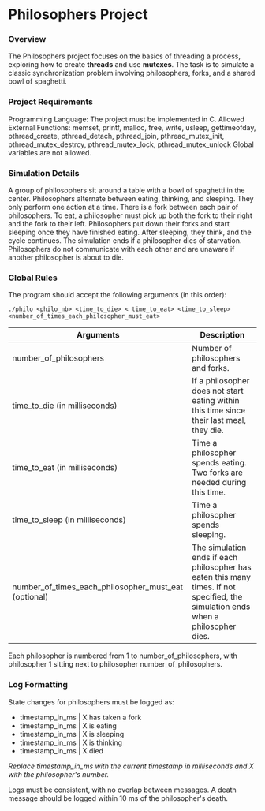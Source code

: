 # Philosophers Project

### Overview
The Philosophers project focuses on the basics of threading a process, exploring how to create **threads** and use **mutexes**. The task is to simulate a classic synchronization problem involving philosophers, forks, and a shared bowl of spaghetti.

### Project Requirements
Programming Language: The project must be implemented in C.
Allowed External Functions: memset, printf, malloc, free, write, usleep, gettimeofday, pthread_create, pthread_detach, pthread_join, pthread_mutex_init, pthread_mutex_destroy, pthread_mutex_lock, pthread_mutex_unlock
Global variables are not allowed.

### Simulation Details
A group of philosophers sit around a table with a bowl of spaghetti in the center.
Philosophers alternate between eating, thinking, and sleeping. They only perform one action at a time.
There is a fork between each pair of philosophers. To eat, a philosopher must pick up both the fork to their right and the fork to their left.
Philosophers put down their forks and start sleeping once they have finished eating. After sleeping, they think, and the cycle continues.
The simulation ends if a philosopher dies of starvation.
Philosophers do not communicate with each other and are unaware if another philosopher is about to die.

### Global Rules

The program should accept the following arguments (in this order):

`
./philo <philo_nb> <time_to_die> < time_to_eat> <time_to_sleep> <number_of_times_each_philosopher_must_eat>
`

|  Arguments  |  Description |
| ------------ | ------------ |
| number_of_philosophers | Number of philosophers and forks. |
| time_to_die (in milliseconds)  | If a philosopher does not start eating within this time since their last meal, they die.   |
| time_to_eat (in milliseconds)  | Time a philosopher spends eating. Two forks are needed during this time.  |
|  time_to_sleep (in milliseconds)  |  Time a philosopher spends sleeping.  |
| number_of_times_each_philosopher_must_eat (optional) | The simulation ends if each philosopher has eaten this many times. If not specified, the simulation ends when a philosopher dies.|

Each philosopher is numbered from 1 to number_of_philosophers, with philosopher 1 sitting next to philosopher number_of_philosophers.

### Log Formatting
State changes for philosophers must be logged as:

- timestamp_in_ms | X has taken a fork
- timestamp_in_ms | X is eating
- timestamp_in_ms | X is sleeping
- timestamp_in_ms | X is thinking
- timestamp_in_ms | X died
  
*Replace timestamp_in_ms with the current timestamp in milliseconds and X with the philosopher's number.*

Logs must be consistent, with no overlap between messages. A death message should be logged within 10 ms of the philosopher's death.
